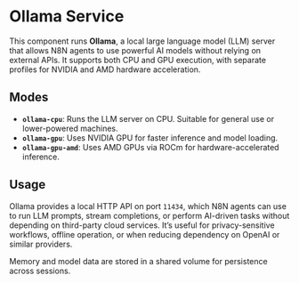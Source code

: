 # Ollama Service

This component runs **Ollama**, a local large language model (LLM) server that allows N8N agents to use powerful AI models without relying on external APIs. It supports both CPU and GPU execution, with separate profiles for NVIDIA and AMD hardware acceleration.

## Modes

- **`ollama-cpu`**: Runs the LLM server on CPU. Suitable for general use or lower-powered machines.
- **`ollama-gpu`**: Uses NVIDIA GPU for faster inference and model loading.
- **`ollama-gpu-amd`**: Uses AMD GPUs via ROCm for hardware-accelerated inference.

## Usage

Ollama provides a local HTTP API on port `11434`, which N8N agents can use to run LLM prompts, stream completions, or perform AI-driven tasks without depending on third-party cloud services. It’s useful for privacy-sensitive workflows, offline operation, or when reducing dependency on OpenAI or similar providers.

Memory and model data are stored in a shared volume for persistence across sessions.
